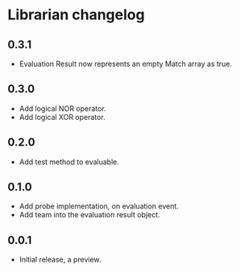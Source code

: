 # Librarian changelog

## 0.3.1

- Evaluation Result now represents an empty Match array as true.

## 0.3.0

- Add logical NOR operator.
- Add logical XOR operator.

## 0.2.0

- Add test method to evaluable.

## 0.1.0

- Add probe implementation, on evaluation event.
- Add team into the evaluation result object.

## 0.0.1

- Initial release, a preview.
